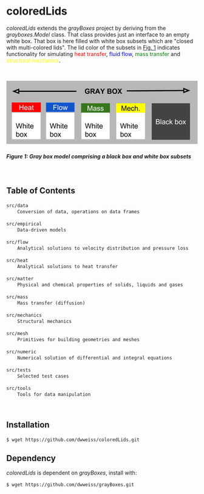 # coloredLids

_coloredLids_ extends the _grayBoxes_ project by deriving from the _grayboxes.Model_ class. That class provides just an interface to an empty white box. That box is here filled with white box subsets which are "closed with multi-colored lids". The lid color of the subsets in [Fig. 1](#figure-1-gray-box-model-comprising-white-boxes-with-colored-lids-and-black-boxes) indicates functionality for simulating  <font color="red">heat transfer</font>, <font color="blue">fluid flow</font>, <font color="green">mass transfer</font> and <font color="yellow">structural mechanics</font>.

<br>

![](https://github.com/dwweiss/coloredlids/blob/master/doc/fig/colored_boxes_top.png)

##### Figure 1: Gray box model comprising a black box and white box subsets

<br>

## Table of Contents 

    src/data
        Conversion of data, operations on data frames
        
    src/empirical 
        Data-driven models
        
    src/flow 
        Analytical solutions to velocity distribution and pressure loss
        
    src/heat 
        Analytical solutions to heat transfer
        
    src/matter
        Physical and chemical properties of solids, liquids and gases
        
    src/mass     
        Mass transfer (diffusion)

    src/mechanics     
        Structural mechanics

    src/mesh     
        Primitives for building geometries and meshes
        
    src/numeric 
        Numerical solution of differential and integral equations
        
    src/tests  
        Selected test cases
        
    src/tools
        Tools for data manipulation
        

## Installation

    $ wget https://github.com/dwweiss/coloredLids.git


## Dependency

_coloredLids_ is dependent on _grayBoxes_, install with:

    $ wget https://github.com/dwweiss/grayBoxes.git
